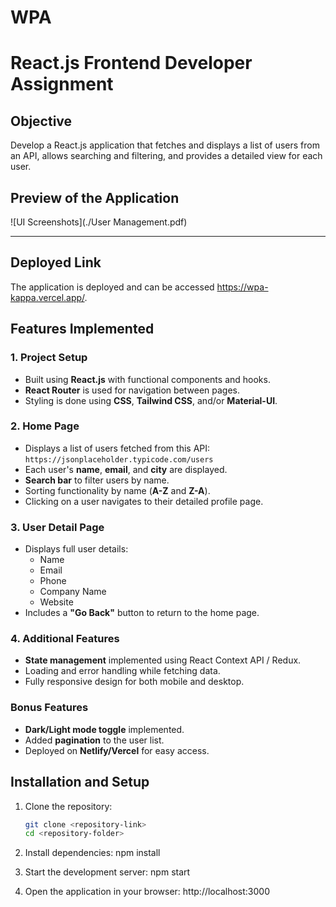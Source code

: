 # WPA

# React.js Frontend Developer Assignment

## Objective
Develop a React.js application that fetches and displays a list of users from an API, allows searching and filtering, and provides a detailed view for each user.

## Preview of the Application
![UI Screenshots](./User Management.pdf)

---

## Deployed Link
The application is deployed and can be accessed https://wpa-kappa.vercel.app/.

## Features Implemented

### 1. Project Setup
- Built using **React.js** with functional components and hooks.
- **React Router** is used for navigation between pages.
- Styling is done using **CSS**, **Tailwind CSS**, and/or **Material-UI**.

### 2. Home Page
- Displays a list of users fetched from this API:  
  `https://jsonplaceholder.typicode.com/users`
- Each user's **name**, **email**, and **city** are displayed.
- **Search bar** to filter users by name.
- Sorting functionality by name (**A-Z** and **Z-A**).
- Clicking on a user navigates to their detailed profile page.

### 3. User Detail Page
- Displays full user details:
  - Name
  - Email
  - Phone
  - Company Name
  - Website
- Includes a **"Go Back"** button to return to the home page.

### 4. Additional Features
- **State management** implemented using React Context API / Redux.
- Loading and error handling while fetching data.
- Fully responsive design for both mobile and desktop.

### Bonus Features
- **Dark/Light mode toggle** implemented.
- Added **pagination** to the user list.
- Deployed on **Netlify/Vercel** for easy access.

## Installation and Setup

1. Clone the repository:
   ```bash
   git clone <repository-link>
   cd <repository-folder>

2. Install dependencies:
    npm install

3. Start the development server:
    npm start

4. Open the application in your browser:
    http://localhost:3000
